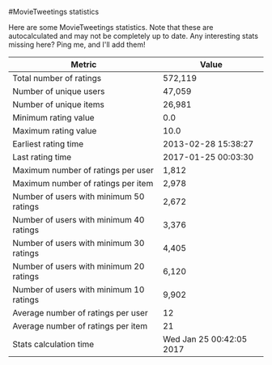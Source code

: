 #MovieTweetings statistics

Here are some MovieTweetings statistics. Note that these are autocalculated and may not be completely up to date. Any interesting stats missing here? Ping me, and I'll add them!

Metric | Value
--- | ---
Total number of ratings                 | 572,119
Number of unique users                  | 47,059
Number of unique items                  | 26,981
Minimum rating value                    | 0.0
Maximum rating value                    | 10.0
Earliest rating time                    | 2013-02-28 15:38:27
Last rating time                        | 2017-01-25 00:03:30
Maximum number of ratings per user      | 1,812
Maximum number of ratings per item      | 2,978
Number of users with minimum 50 ratings | 2,672
Number of users with minimum 40 ratings | 3,376
Number of users with minimum 30 ratings | 4,405
Number of users with minimum 20 ratings | 6,120
Number of users with minimum 10 ratings | 9,902
Average number of ratings per user      | 12
Average number of ratings per item      | 21
Stats calculation time                  | Wed Jan 25 00:42:05 2017

